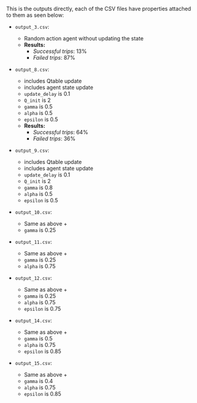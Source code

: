 
This is the outputs directly, each of the CSV files have properties attached to them as seen below:


- `output_3.csv`:
  - Random action agent without updating the state
  - __Results:__
    - _Successful trips_: 13%
    - _Failed trips_: 87%


- `output_8.csv`:
  - includes Qtable update
  - includes agent state update
  - `update_delay` is 0.1
  - `Q_init` is 2
  - `gamma` is 0.5
  - `alpha` is 0.5
  - `epsilon` is 0.5
  - __Results:__
    - _Successful trips_: 64%
    - _Failed trips_: 36%



- `output_9.csv`:
  - includes Qtable update
  - includes agent state update
  - `update_delay` is 0.1
  - `Q_init` is 2
  - `gamma` is 0.8
  - `alpha` is 0.5
  - `epsilon` is 0.5



- `output_10.csv`:
  - Same as above +
  - `gamma` is 0.25



- `output_11.csv`:
  - Same as above +
  - `gamma` is 0.25
  - `alpha` is 0.75


- `output_12.csv`:
  - Same as above +
  - `gamma` is 0.25
  - `alpha` is 0.75
  - `epsilon` is 0.75


- `output_14.csv`:
  - Same as above +
  - `gamma` is 0.5
  - `alpha` is 0.75
  - `epsilon` is 0.85


- `output_15.csv`:
  - Same as above +
  - `gamma` is 0.4
  - `alpha` is 0.75
  - `epsilon` is 0.85
